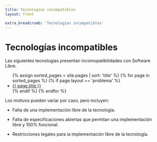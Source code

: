 ```yaml
---
title: Tecnologías incompatibles
layout: front

extra_breadcrumb: 'Tecnologías incompatibles'
---
```


# Tecnologías incompatibles

Las siguientes tecnologías presentan incomopatibilidades con Software Libre.

<!-- Listado de páginas  -->
<ul class="listado-plataformas">
{% assign sorted_pages = site.pages | sort: 'title' %}
{% for page in sorted_pages %}
	{% if page.layout == 'problema' %}
	<li class="listado-problema-entrada">
		<a href="{{ site.url }}{{ page.url }}">
			{{ page.title }}
		</a>
	</li>
	{% endif %}
{% endfor %}
</ul>

Los motivos pueden variar por caso, pero incluyen:

* Falta de una implementación libre de la tecnología.

* Falta de especificaciones abiertas que permitan una implementación libre y
  100% funcional.

* Restricciones legales para la implementación libre de la tecnología.
